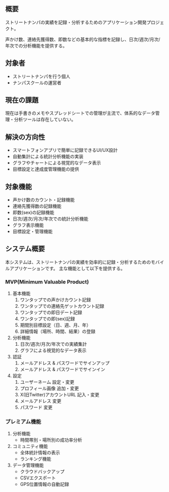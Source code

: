 ## 概要
ストリートナンパの実績を記録・分析するためのアプリケーション開発プロジェクト。

声かけ数、連絡先獲得数、即数などの基本的な指標を記録し、日次/週次/月次/年次での分析機能を提供する。

## 対象者
- ストリートナンパを行う個人
- ナンパスクールの運営者

## 現在の課題
現在は手書きのメモやスプレッドシートでの管理が主流で、体系的なデータ管理・分析ツールは存在していない。
## 解決の方向性
- スマートフォンアプリで簡単に記録できるUI/UX設計
- 自動集計による統計分析機能の実装
- グラフやチャートによる視覚的なデータ表示
- 目標設定と達成度管理機能の提供

## 対象機能
- 声かけ数のカウント・記録機能
- 連絡先獲得数の記録機能
- 即数(sex)の記録機能
- 日次/週次/月次/年次での統計分析機能
- グラフ表示機能
- 目標設定・管理機能

## システム概要
本システムは、ストリートナンパの実績を効率的に記録・分析するためのモバイルアプリケーションです。
主な機能として以下を提供する。

### MVP(Minimum Valuable Product)

1. 基本機能
	1. ワンタップでの声かけカウント記録
	2. ワンタップでの連絡先ゲットカウント記録
	3. ワンタップでの即日デート記録
	4. ワンタップでの即(sex)記録
	5. 期間別目標設定︎（日、週、月、年）
	6. 詳細情報（場所、時間、結果）の登録
2. 分析機能
	1. 日次/週次/月次/年次での実績集計
	2. グラフによる視覚的なデータ表示
3. 認証
	1. メールアドレス & パスワードでサインアップ
	2. メールアドレス & パスワードでサインイン
4. 設定
	1. ユーザーネーム 設定・変更
	2. プロフィール画像 追加・変更
	3. X(旧Twitter)アカウントURL 記入・変更
	4. メールアドレス 変更
	5. パスワード 変更

### プレミアム機能

1. 分析機能
	- 時間帯別・場所別の成功率分析
2. コミュニティ機能
	- 全体統計情報の表示
	- ランキング機能
3. データ管理機能
	- クラウドバックアップ
	- CSVエクスポート
	- GPS位置情報の自動記録
